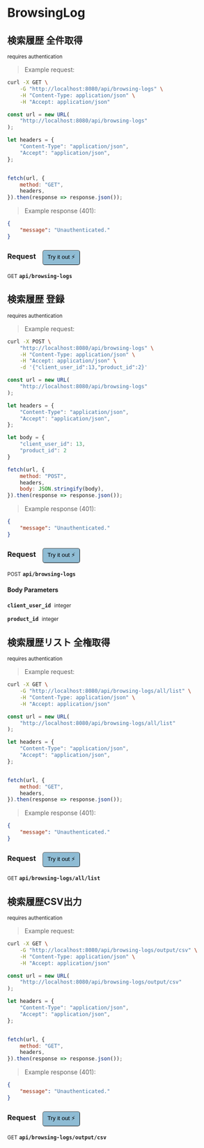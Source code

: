 # BrowsingLog


## 検索履歴 全件取得

<small class="badge badge-darkred">requires authentication</small>



> Example request:

```bash
curl -X GET \
    -G "http://localhost:8080/api/browsing-logs" \
    -H "Content-Type: application/json" \
    -H "Accept: application/json"
```

```javascript
const url = new URL(
    "http://localhost:8080/api/browsing-logs"
);

let headers = {
    "Content-Type": "application/json",
    "Accept": "application/json",
};


fetch(url, {
    method: "GET",
    headers,
}).then(response => response.json());
```


> Example response (401):

```json
{
    "message": "Unauthenticated."
}
```
<div id="execution-results-GETapi-browsing-logs" hidden>
    <blockquote>Received response<span id="execution-response-status-GETapi-browsing-logs"></span>:</blockquote>
    <pre class="json"><code id="execution-response-content-GETapi-browsing-logs"></code></pre>
</div>
<div id="execution-error-GETapi-browsing-logs" hidden>
    <blockquote>Request failed with error:</blockquote>
    <pre><code id="execution-error-message-GETapi-browsing-logs"></code></pre>
</div>
<form id="form-GETapi-browsing-logs" data-method="GET" data-path="api/browsing-logs" data-authed="1" data-hasfiles="0" data-headers='{"Content-Type":"application\/json","Accept":"application\/json"}' onsubmit="event.preventDefault(); executeTryOut('GETapi-browsing-logs', this);">
<h3>
    Request&nbsp;&nbsp;&nbsp;
        <button type="button" style="background-color: #8fbcd4; padding: 5px 10px; border-radius: 5px; border-width: thin;" id="btn-tryout-GETapi-browsing-logs" onclick="tryItOut('GETapi-browsing-logs');">Try it out ⚡</button>
    <button type="button" style="background-color: #c97a7e; padding: 5px 10px; border-radius: 5px; border-width: thin;" id="btn-canceltryout-GETapi-browsing-logs" onclick="cancelTryOut('GETapi-browsing-logs');" hidden>Cancel</button>&nbsp;&nbsp;
    <button type="submit" style="background-color: #6ac174; padding: 5px 10px; border-radius: 5px; border-width: thin;" id="btn-executetryout-GETapi-browsing-logs" hidden>Send Request 💥</button>
    </h3>
<p>
<small class="badge badge-green">GET</small>
 <b><code>api/browsing-logs</code></b>
</p>
<p>
<label id="auth-GETapi-browsing-logs" hidden>Authorization header: <b><code>Bearer </code></b><input type="text" name="Authorization" data-prefix="Bearer " data-endpoint="GETapi-browsing-logs" data-component="header"></label>
</p>
</form>


## 検索履歴 登録

<small class="badge badge-darkred">requires authentication</small>



> Example request:

```bash
curl -X POST \
    "http://localhost:8080/api/browsing-logs" \
    -H "Content-Type: application/json" \
    -H "Accept: application/json" \
    -d '{"client_user_id":13,"product_id":2}'

```

```javascript
const url = new URL(
    "http://localhost:8080/api/browsing-logs"
);

let headers = {
    "Content-Type": "application/json",
    "Accept": "application/json",
};

let body = {
    "client_user_id": 13,
    "product_id": 2
}

fetch(url, {
    method: "POST",
    headers,
    body: JSON.stringify(body),
}).then(response => response.json());
```


> Example response (401):

```json
{
    "message": "Unauthenticated."
}
```
<div id="execution-results-POSTapi-browsing-logs" hidden>
    <blockquote>Received response<span id="execution-response-status-POSTapi-browsing-logs"></span>:</blockquote>
    <pre class="json"><code id="execution-response-content-POSTapi-browsing-logs"></code></pre>
</div>
<div id="execution-error-POSTapi-browsing-logs" hidden>
    <blockquote>Request failed with error:</blockquote>
    <pre><code id="execution-error-message-POSTapi-browsing-logs"></code></pre>
</div>
<form id="form-POSTapi-browsing-logs" data-method="POST" data-path="api/browsing-logs" data-authed="1" data-hasfiles="0" data-headers='{"Content-Type":"application\/json","Accept":"application\/json"}' onsubmit="event.preventDefault(); executeTryOut('POSTapi-browsing-logs', this);">
<h3>
    Request&nbsp;&nbsp;&nbsp;
        <button type="button" style="background-color: #8fbcd4; padding: 5px 10px; border-radius: 5px; border-width: thin;" id="btn-tryout-POSTapi-browsing-logs" onclick="tryItOut('POSTapi-browsing-logs');">Try it out ⚡</button>
    <button type="button" style="background-color: #c97a7e; padding: 5px 10px; border-radius: 5px; border-width: thin;" id="btn-canceltryout-POSTapi-browsing-logs" onclick="cancelTryOut('POSTapi-browsing-logs');" hidden>Cancel</button>&nbsp;&nbsp;
    <button type="submit" style="background-color: #6ac174; padding: 5px 10px; border-radius: 5px; border-width: thin;" id="btn-executetryout-POSTapi-browsing-logs" hidden>Send Request 💥</button>
    </h3>
<p>
<small class="badge badge-black">POST</small>
 <b><code>api/browsing-logs</code></b>
</p>
<p>
<label id="auth-POSTapi-browsing-logs" hidden>Authorization header: <b><code>Bearer </code></b><input type="text" name="Authorization" data-prefix="Bearer " data-endpoint="POSTapi-browsing-logs" data-component="header"></label>
</p>
<h4 class="fancy-heading-panel"><b>Body Parameters</b></h4>
<p>
<b><code>client_user_id</code></b>&nbsp;&nbsp;<small>integer</small>  &nbsp;
<input type="number" name="client_user_id" data-endpoint="POSTapi-browsing-logs" data-component="body" required  hidden>
<br>

</p>
<p>
<b><code>product_id</code></b>&nbsp;&nbsp;<small>integer</small>  &nbsp;
<input type="number" name="product_id" data-endpoint="POSTapi-browsing-logs" data-component="body" required  hidden>
<br>

</p>

</form>


## 検索履歴リスト 全権取得

<small class="badge badge-darkred">requires authentication</small>



> Example request:

```bash
curl -X GET \
    -G "http://localhost:8080/api/browsing-logs/all/list" \
    -H "Content-Type: application/json" \
    -H "Accept: application/json"
```

```javascript
const url = new URL(
    "http://localhost:8080/api/browsing-logs/all/list"
);

let headers = {
    "Content-Type": "application/json",
    "Accept": "application/json",
};


fetch(url, {
    method: "GET",
    headers,
}).then(response => response.json());
```


> Example response (401):

```json
{
    "message": "Unauthenticated."
}
```
<div id="execution-results-GETapi-browsing-logs-all-list" hidden>
    <blockquote>Received response<span id="execution-response-status-GETapi-browsing-logs-all-list"></span>:</blockquote>
    <pre class="json"><code id="execution-response-content-GETapi-browsing-logs-all-list"></code></pre>
</div>
<div id="execution-error-GETapi-browsing-logs-all-list" hidden>
    <blockquote>Request failed with error:</blockquote>
    <pre><code id="execution-error-message-GETapi-browsing-logs-all-list"></code></pre>
</div>
<form id="form-GETapi-browsing-logs-all-list" data-method="GET" data-path="api/browsing-logs/all/list" data-authed="1" data-hasfiles="0" data-headers='{"Content-Type":"application\/json","Accept":"application\/json"}' onsubmit="event.preventDefault(); executeTryOut('GETapi-browsing-logs-all-list', this);">
<h3>
    Request&nbsp;&nbsp;&nbsp;
        <button type="button" style="background-color: #8fbcd4; padding: 5px 10px; border-radius: 5px; border-width: thin;" id="btn-tryout-GETapi-browsing-logs-all-list" onclick="tryItOut('GETapi-browsing-logs-all-list');">Try it out ⚡</button>
    <button type="button" style="background-color: #c97a7e; padding: 5px 10px; border-radius: 5px; border-width: thin;" id="btn-canceltryout-GETapi-browsing-logs-all-list" onclick="cancelTryOut('GETapi-browsing-logs-all-list');" hidden>Cancel</button>&nbsp;&nbsp;
    <button type="submit" style="background-color: #6ac174; padding: 5px 10px; border-radius: 5px; border-width: thin;" id="btn-executetryout-GETapi-browsing-logs-all-list" hidden>Send Request 💥</button>
    </h3>
<p>
<small class="badge badge-green">GET</small>
 <b><code>api/browsing-logs/all/list</code></b>
</p>
<p>
<label id="auth-GETapi-browsing-logs-all-list" hidden>Authorization header: <b><code>Bearer </code></b><input type="text" name="Authorization" data-prefix="Bearer " data-endpoint="GETapi-browsing-logs-all-list" data-component="header"></label>
</p>
</form>


## 検索履歴CSV出力

<small class="badge badge-darkred">requires authentication</small>



> Example request:

```bash
curl -X GET \
    -G "http://localhost:8080/api/browsing-logs/output/csv" \
    -H "Content-Type: application/json" \
    -H "Accept: application/json"
```

```javascript
const url = new URL(
    "http://localhost:8080/api/browsing-logs/output/csv"
);

let headers = {
    "Content-Type": "application/json",
    "Accept": "application/json",
};


fetch(url, {
    method: "GET",
    headers,
}).then(response => response.json());
```


> Example response (401):

```json
{
    "message": "Unauthenticated."
}
```
<div id="execution-results-GETapi-browsing-logs-output-csv" hidden>
    <blockquote>Received response<span id="execution-response-status-GETapi-browsing-logs-output-csv"></span>:</blockquote>
    <pre class="json"><code id="execution-response-content-GETapi-browsing-logs-output-csv"></code></pre>
</div>
<div id="execution-error-GETapi-browsing-logs-output-csv" hidden>
    <blockquote>Request failed with error:</blockquote>
    <pre><code id="execution-error-message-GETapi-browsing-logs-output-csv"></code></pre>
</div>
<form id="form-GETapi-browsing-logs-output-csv" data-method="GET" data-path="api/browsing-logs/output/csv" data-authed="1" data-hasfiles="0" data-headers='{"Content-Type":"application\/json","Accept":"application\/json"}' onsubmit="event.preventDefault(); executeTryOut('GETapi-browsing-logs-output-csv', this);">
<h3>
    Request&nbsp;&nbsp;&nbsp;
        <button type="button" style="background-color: #8fbcd4; padding: 5px 10px; border-radius: 5px; border-width: thin;" id="btn-tryout-GETapi-browsing-logs-output-csv" onclick="tryItOut('GETapi-browsing-logs-output-csv');">Try it out ⚡</button>
    <button type="button" style="background-color: #c97a7e; padding: 5px 10px; border-radius: 5px; border-width: thin;" id="btn-canceltryout-GETapi-browsing-logs-output-csv" onclick="cancelTryOut('GETapi-browsing-logs-output-csv');" hidden>Cancel</button>&nbsp;&nbsp;
    <button type="submit" style="background-color: #6ac174; padding: 5px 10px; border-radius: 5px; border-width: thin;" id="btn-executetryout-GETapi-browsing-logs-output-csv" hidden>Send Request 💥</button>
    </h3>
<p>
<small class="badge badge-green">GET</small>
 <b><code>api/browsing-logs/output/csv</code></b>
</p>
<p>
<label id="auth-GETapi-browsing-logs-output-csv" hidden>Authorization header: <b><code>Bearer </code></b><input type="text" name="Authorization" data-prefix="Bearer " data-endpoint="GETapi-browsing-logs-output-csv" data-component="header"></label>
</p>
</form>




